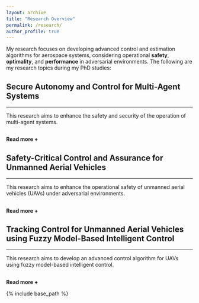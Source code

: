 ```yaml
---
layout: archive
title: "Research Overview"
permalink: /research/
author_profile: true
---
```


My research focuses on developing advanced control and estimation algorithms for aerospace systems, considering operational <strong>safety</strong>, <strong>optimality</strong>, and <strong>performance</strong> in adversarial environments. The following are my research topics during my PhD studies:

<!-- 
Section 1
-->

<h2> Secure Autonomy and Control for Multi-Agent Systems </h2>
<hr>  
<div id="dots" style="display:inline"> This research aims to enhance the safety and security of the operation of multi-agent systems. </div>
<div id="more" style="display:none"> <strong> Research Motivation: </strong> <br> 
Multi-agent systems (MASs) have recently gained significant attention for their ability to solve complex engineering problems. The main goal in operating MASs is to achieve <strong> consensus </strong> among agents (e.g., UAVs, robots, autonomous vehicles) to satisfy their collaborative objectives. For instance, the vehicle dynamics for urban air mobility (UAM) operation can be represented through MAS, where UAM aerial vehicles (AVs) can achieve their UAM missions (e.g., formation control and velocity-matching consensus) by exchanging their information (position and velocity) with neighbors. Therefore, the communication between agents plays a significant role in the operation of MASs. However, this communication-based structure results in MASs being <strong> vulnerable </strong> to various malicious entities, such as cyberattacks, disturbances, and system faults. Therefore, it is important to develop advanced control algorithms to enhance the safety and security of MASs despite those threats.

<hr>  
<div style="text-align:center;">
  <img src="/images/MAS.png" alt="MAS" style="width:60%">
  <figcaption> Figure: A system vulnerability (i.e., sensor disruptions and attack propagation via a network) of MASs under cyberattacks. </figcaption>
</div>
<hr>  

The following is the summary of our ongoing research:

<h2> Reactive Multi-Agent System Defense Strategy </h2>

<p> <strong> Research Objective: </strong> <br>
In this research topic, we aim to design <strong> resilient control </strong> and <strong> estimation </strong> algorithms that can directly <strong> mitigate </strong> the impact of adversities. To this end, we developed resilient sensor fusion and estimation algorithms that can filter out the malicious data/information embedded in measurement output. The following videos show the realistic UAM operation in Greater Atlanta with four AVs conducting reference tracking control with formation flight. The left video shows the off-nominal UAM operation with a high risk of collisions. However, the right video shows the resilient UAM operation using our proposed method with high-assured safety. 
</p>

<div align="center">
  <figure style="display:inline-block; text-align:center; margin:10px;">
    <video width="450" height="340" autoplay loop muted>
      <source src="/images/FDI_Off_Nominal.mp4" type="video/mp4">
    </video>
    <figcaption style="font-family:'Times New Roman'; font-size:14px;">
      (a) Off-Nominal Flight Scenario
    </figcaption>
  </figure>

  <figure style="display:inline-block; text-align:center; margin:10px;">
    <video width="450" height="340" autoplay loop muted>
      <source src="/images/FDI_Resilient.mp4" type="video/mp4">
    </video>
    <figcaption style="font-family:'Times New Roman'; font-size:14px;">
      (b) Resilient Control under Sensor Fault
    </figcaption>
  </figure>
</div>
<br>

<strong>Publication:</strong>
<br>
<small> <span style="text-decoration: underline;"><strong>Sounghwan Hwang</strong></span>, Minhyun Cho, and Inseok Hwang, "An Observer-Based Resilient Control Strategy for Leader-Follower Multi-Agent Systems Under False-Data-Injection Attacks", <i>2024 Midwest Workshop in Control and Game Theory</i>, April 27-28, 2024, Northwestern University, Illinois, USA. </small>
<br>
<small> <span style="text-decoration: underline;"><strong>Sounghwan Hwang</strong></span>, Minhyun Cho, Guanlin Wu, and Inseok Hwang, "Resilient Tracking Control For Leader-Follower Multi-Agent Systems Against Sinusoidal Sensor Attacks: An LMI-Based Framework", <i>IEEE Control Systems Letters</i>, June. 2025. </small>
<hr>  


<h2> Proactive Multi-Agent System Defense Strategy </h2>

<p> <strong> Research Objective: </strong> <br>
In this research topic, we focus on developing <strong> security metrics </strong> for multi-AVs that can measure the potential risk (e.g., collisions) by stealthy attacks. We specifically utilize an over-approximated ellipsoidal reachable set through the Lyapunov stability criterion. This reachable set (red-shaded ellipsoids) indicates the level of performance degradation (e.g., trajectory deviation) posed by attacks at certain future time steps. If there are overlaps between reachable sets, we can identify that associated AVs may have <strong> potential risks </strong> in terms of collisions during operation.</p>

<div align="center">
  <video width="470" height="360" autoplay loop muted>
  <source src ="/images/Risk_Assessment1.mp4" type="video/mp4">
  </video>
  <video width="470" height="360" autoplay loop muted>
  <source src ="/images/Risk_Assessment2.mp4" type="video/mp4">
  </video>
</div>
<br>

<strong>Publication:</strong>
<br>
<small> <span style="text-decoration: underline;"><strong>Sounghwan Hwang</strong></span>, Minhyun Cho, Sungsoo Kim, and Inseok Hwang, "An LMI-Based Risk Assessment of Leader-Follower Multi-Agent System Under Stealthy Cyberattacks." <i>IEEE Control Systems Letters</i>, vol. 7, pp. 419-2424, 2023 (also presented at the 62nd IEEE Conference on Decision and Control). </small>
<br>
<small> Minhyun Cho, <span style="text-decoration: underline;"><strong>Sounghwan Hwang</strong></span>, and Inseok Hwang, "Risk Assessment of Multi-Agent System Under Denial-of-Service Cyberattacks Using Reachable Set Synthesis." <i>2024 American Control Conference (ACC)</i>, pp. 1293-1298. IEEE, Toronto, Canada, July. 2024.</small>
<br>
<small> <span style="text-decoration: underline;"><strong>Sounghwan Hwang</strong></span>, Minhyun Cho, and Inseok Hwang, "Proactive Risk Assessment of Multi-Agent Transportation
Systems via Reachability Analysis against Stealthy Attacks." Submitted to the book chapter for <i>Advances in Transportation Cybersecurity and Resilience</i> in World Scientific Publishing.</small>
<hr>  

</div>

<hr style="height:1pt; visibility:hidden;" />
<btn onclick="myFunction1()" id="myBtn"><strong>Read more +</strong></btn> 

<!-- 
Section 2
-->
 
<h2> Safety-Critical Control and Assurance for Unmanned Aerial Vehicles </h2>
<hr>  
<div id="dot2" style="display:inline"> This research aims to enhance the operational safety of unmanned aerial vehicles (UAVs) under adversarial environments. </div>
<div id="mor2" style="display:none"> <strong> Research Motivation: </strong> <br>
One of the key aspects of researching Unmanned Aerial Vehicles (UAVs) is <strong> how to enhance or fully guarantee their operational safety? </strong> UAVs are particularly vulnerable to various malicious threats, such as disturbances, wind gusts, and cyberattacks. For example, in terms of cybersecurity, GPS sensors on UAVs can be easily compromised by cyberattacks, leading to significant degradation in operational performance, such as tracking a destination. To address this challenge, we aim to develop safety-critical control and assurance algorithms to enhance the operational safety of UAVs.

<hr>  
<div style="text-align:center;">
  <img src="/images/UAV_Controller.png" alt="MAS" style="width:75%">
  <figcaption> Figure: A control architecture of UAV and potential system vulnerability under cyberattacks. </figcaption>
</div>
<hr>

The following is the summary of our ongoing research:

<h2> Risk Assessment for UAVs under GPS Spoofing Attacks </h2>

<p> <strong> Research Objective: </strong> <br>
In this research, we develop a <strong> model-based risk assessment </strong> methodology for quadrotor UAVs under GPS spoofing attacks. These attacks represent particularly severe cyber threats due to their covert nature, allowing them to significantly degrade system performance without triggering alarms. To address this challenge, we propose a reachability-based security metric to quantify the extent of performance degradation caused by potential stealthy attacks. This methodology can be applicable to UAV tracking control operations in urban-like environments, where GPS sensors are highly susceptible to compromise by attackers. 
</p>

<hr>  
<div style="text-align:center;">
  <img src="/images/Risk1.png" alt="MAS" style="width:40%">
  <img src="/images/Risk2.png" alt="MAS" style="width:40%">
</div>
<br>

<strong>Publication:</strong> To be appear
<br>
<hr>  

<h2> UAV Safety-Filter Design through Control Barrier Function </h2>

<p> <strong> Research Objective: </strong> <br>
This research propose a safety-critical controller for nonlinear affine systems under actuator cyberattacks and model uncertainties. The approach combines a robust sliding mode-based control barrier function (SM-CBF) to address model uncertainties and an LSTM-based attack detector to identify compromised actuator channels. Conventional CBF controllers are sensitive to model dynamics, leading to safety violations under uncertainties and attacks. The proposed SM-CBF ensures safety despite these challenges, while the LSTM-based detector swiftly identifies compromised inputs. The methodology's effectiveness is demonstrated through quadrotor UAV stabilization in a high-fidelity simulator with Gazebo and PX4-ROS2.
</p>

<hr>  
<div style="text-align:center;">
  <img src="/images/PX4.png" alt="MAS" style="width:55%">
  <figcaption> Figure: A control architecture for quadrotor UAV using reconfigurable SM-CBF safety filter and LSTM-based attack detector. </figcaption>
</div>

<div align="center">
  <video width="600" height="400" autoplay loop muted>
  <source src ="/images/PX4.mp4" type="video/mp4">
  </video>
</div>
<br>

<strong>Publication:</strong>
<br>
<small> Sungsoo Kim, Minhyun Cho, <span style="text-decoration: underline;"><strong>Sounghwan Hwang</strong></span>, and Inseok Hwang, "Safety-Critical Control for Nonlinear Affine System With Robustness and Attack Recovery." <i>AIAA SciTech 2025 Forum</i>, Orlando, Florida, Jan 2025. </small>
<hr>  

</div>

<hr style="height:1pt; visibility:hidden;" />
<btn onclick="myFunction2()" id="myBt2"><strong>Read more +</strong></btn> 

<!-- 
Section 3
-->

<h2> Tracking Control for Unmanned Aerial Vehicles using Fuzzy Model-Based Intelligent Control </h2>
<hr>  
<div id="dot3" style="display:inline"> This research aims to develop an advanced control algorithm for UAVs using fuzzy model-based intelligent control. </div>
<div id="mor3" style="display:none"> <strong> Research Motivation: </strong> <br> 
Unmanned Aerial Vehicles (UAVs) exhibit <strong> highly nonlinear </strong> and <strong>strongly coupled dynamics</strong> among attitude, altitude, and position states, making precise control inherently challenging. Conventional controllers (e.g., PID controllers) often fail to handle such nonlinearities and time-varying flight conditions effectively. To address these challenges, a fuzzy model-based intelligent control framework offers an efficient solution by approximating complex dynamics with a set of local linear models and adaptively blending them through fuzzy inference. This approach enhances robustness and adaptability across various flight modes. The effectiveness of this <strong>human inference-inspired control strategy</strong> is demonstrated through tracking control of a quadrotor UAV.
<br>
  
<hr> 
<div style="text-align:center;">
  <img src="/images/ts_fuzzy.png" alt="MAS" style="width:80%">
  <figcaption> Figure: Control system architecture of a fuzzy model-based approach. </figcaption>
</div>

<div align="center">
  <!-- 왼쪽 비디오 -->
  <figure style="display:inline-block; text-align:center; margin:10px;">
    <video width="470" height="360" autoplay loop muted>
      <source src="/images/drone_sim.mp4" type="video/mp4">
    </video>
    <figcaption style="font-family:'Times New Roman'; font-size:14px; margin-top:6px;">
      (a) Quadrotor UAV tracking control in 3D representation
    </figcaption>
  </figure>

  <!-- 오른쪽 비디오 -->
  <figure style="display:inline-block; text-align:center; margin:10px;">
    <video width="470" height="360" autoplay loop muted>
      <source src="/images/drone_sim2.mp4" type="video/mp4">
    </video>
    <figcaption style="font-family:'Times New Roman'; font-size:14px; margin-top:6px;">
      (b) 2D representation
    </figcaption>
  </figure>
</div>

<hr>  
<br>

<strong>Publication:</strong>
<br>
<small> <span style="text-decoration: underline;"><strong>Sounghwan Hwang</strong></span>, Minhyun Cho, and Inseok Hwang, "Tracking Control of Fuzzy Nonlinear Cyber-Physical Systems via
LMI Techniques: A Quadrotor UAV Case Study." Accepted in <i>AIAA SciTech 2026 Forum</i>, Orlando, Florida. </small>
<hr>

</div>

<hr style="height:1pt; visibility:hidden;" />
<btn onclick="myFunction3()" id="myBt3"><strong>Read more +</strong></btn> 


<!-- 
Script...
-->

<script>
  
function myFunction1() {
  var dots = document.getElementById("dots");
  var moreText = document.getElementById("more");
  var btnText = document.getElementById("myBtn");

  if (dots.style.display === "none") {
    dots.style.display = "inline";
    btnText.innerHTML = "<strong>Read more +</strong>"; 
    moreText.style.display = "none";
  } else {
    dots.style.display = "none";
    btnText.innerHTML = "<strong>Read less -</strong>"; 
    moreText.style.display = "inline";
  }
}

function myFunction2() {
  var dots2 = document.getElementById("dot2");
  var moreText2 = document.getElementById("mor2");
  var btnText2 = document.getElementById("myBt2");

  if (dots2.style.display === "none") {
    dots2.style.display = "inline";
    btnText2.innerHTML = "<strong>Read more +</strong>"; 
    moreText2.style.display = "none";
  } else {
    dots2.style.display = "none";
    btnText2.innerHTML = "<strong>Read less -</strong>"; 
    moreText2.style.display = "inline";
  }
}

function myFunction3() {
  var dots3 = document.getElementById("dot3");
  var moreText3 = document.getElementById("mor3");
  var btnText3 = document.getElementById("myBt3");

  if (dots3.style.display === "none") {
    dots3.style.display = "inline";
    btnText3.innerHTML = "<strong>Read more +</strong>"; 
    moreText3.style.display = "none";
  } else {
    dots3.style.display = "none";
    btnText3.innerHTML = "<strong>Read less -</strong>"; 
    moreText3.style.display = "inline";
  }
}
  
</script>

{% include base_path %}



